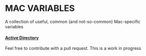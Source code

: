 # MAC VARIABLES

A collection of useful, common (and not-so-common) Mac-specific variables

#### [Active Directory](https://github.com/geoffrepoli/mac-variables/blob/master/vars-active_directory.md)

Feel free to contribute with a pull request. This is a work in progress

